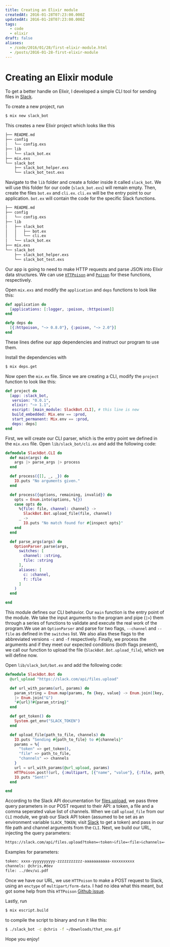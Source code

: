 ```yaml
---
title: Creating an Elixir module
createdAt: 2016-01-28T07:23:00.000Z
updatedAt: 2016-01-28T07:23:00.000Z
tags:
  - code
  - elixir
draft: false
aliases:
  - /code/2016/01/28/first-elixir-module.html
  - /posts/2016-01-28-first-elixir-module
---
```


Creating an Elixir module
=========================

To get a better handle on Elixir, I developed a simple CLI tool for sending files in [Slack](https://slack.com/).

To create a new project, run

```sh
$ mix new slack_bot
```

This creates a new Elixir project which looks like this

```sh
├── README.md
├── config
│   └── config.exs
├── lib
│   └── slack_bot.ex
├── mix.exs
└── slack_bot
    ├── slack_bot_helper.exs
    └── slack_bot_test.exs
```

Navigate to the `lib` folder and create a folder inside it called `slack_bot`. We will use this folder for our code (`slack_bot.exs`) will remain empty. Then, create the files `bot.ex` and `cli.ex`. `cli.ex` will be the entry point to our application. `bot.ex` will contain the code for the specific Slack functions.

```sh
├── README.md
├── config
│   └── config.exs
├── lib
│   ├── slack_bot
│   │   ├── bot.ex
│   │   └── cli.ex
│   └── slack_bot.ex
├── mix.exs
└── slack_bot
    ├── slack_bot_helper.exs
    └── slack_bot_test.exs
```

Our app is going to need to make HTTP requests and parse JSON into Elixir data structures. We can use [`HTTPoison`](https://github.com/edgurgel/httpoison) and [`Poison`](https://github.com/devinus/poison) for these functions, respectively.

Open `mix.exs` and modify the `application` and `deps` functions to look like this:

```elixir
def application do
  [applications: [:logger, :poison, :httpoison]]
end

defp deps do
  [{:httpoison, "~> 0.8.0"}, {:poison, "~> 2.0"}]
end
```

These lines define our app dependencies and instruct our program to use them.

Install the dependencies with

```sh
$ mix deps.get
```

Now open the `mix.ex` file. Since we are creating a CLI, modify the `project` function to look like this:

```elixir
def project do
  [app: :slack_bot,
   version: "0.0.1",
   elixir: "~> 1.1",
   escript: [main_module: SlackBot.CLI], # this line is new
   build_embedded: Mix.env == :prod,
   start_permanent: Mix.env == :prod,
   deps: deps]
end
```

First, we will create our CLI parser, which is the entry point we defined in the `mix.exs` file. Open `lib/slack_bot/cli.ex` and add the following code:

```elixir
defmodule SlackBot.CLI do
  def main(args) do
    args |> parse_args |> process
  end

  def process({[], _, _}) do
    IO.puts "No arguments given."
  end

  def process({options, remaining, invalid}) do
    opts = Enum.into(options, %{})
    case opts do
      %{file: file, channel: channel} ->
        SlackBot.Bot.upload_file(file, channel)
      _ ->
        IO.puts "No match found for #{inspect opts}"
    end
  end

  def parse_args(args) do
    OptionParser.parse(args,
      switches: [
        channel: :string,
        file: :string
      ],
      aliases: [
        c: :channel,
        f: :file
      ]
    )
  end

end
```

This module defines our CLI behavior. Our `main` function is the entry point of the module. We take the input arguments to the program and pipe (`|>`) them through a series of functions to validate and execute the real work of the program.We use an `OptionParser` and parse for two flags, `--channel` and `--file` as defined in the `switches` list. We also alias these flags to the abbreviated versions `-c` and `-f` respectively. Finally, we process the arguments and if they meet our expected conditions (both flags present), we call our function to upload the file (`SlackBot.Bot.upload_file`), which we will define now.

Open `lib/slack_bot/bot.ex` and add the following code:

```elixir
defmodule SlackBot.Bot do
  @url_upload "https://slack.com/api/files.upload"

  def url_with_params(url, params) do
    param_string = Enum.map(params, fn {key, value} -> Enum.join([key, value], "=") end)
    |> Enum.join("&")
    "#{url}?#{param_string}"
  end

  def get_token() do
    System.get_env("SLACK_TOKEN")
  end

  def upload_file(path_to_file, channels) do
    IO.puts "Sending #{path_to_file} to #{channels}"
    params = %{
      "token" => get_token(),
      "file" => path_to_file,
      "channels" => channels
    }
    url = url_with_params(@url_upload, params)
    HTTPoison.post!(url, {:multipart, [{"name", "value"}, {:file, path_to_file}]})
    IO.puts "Sent!"
  end

end
```

According to the Slack API documentation for [files.upload](https://api.slack.com/methods/files.upload), we pass three query parameters in our POST request to their API: a token, a file and a comma seperated value list of channels. When we call `upload_file` from our `CLI` module, we grab our Slack API token (assumed to be set as an environment variable `SLACK_TOKEN`; visit [Slack](https://api.slack.com/tokens) to get a token) and pass in our file path and channel arguments from the `CLI`. Next, we build our URL, injecting the query parameters:

```sh
https://slack.com/api/files.upload?token=<token>&file=<file>&channels=<channels>
```

Examples for parameters:

```sh
token: xxxx-yyyyyyyyyy-zzzzzzzzzzz-aaaaaaaaaaa-xxxxxxxxxx
channels: @chris,#dev
file: ../dev/ui.pdf
```

Once we have our URL, we use `HTTPoison` to make a POST request to Slack, using an `enctype` of `multipart/form-data`. I had no idea what this meant, but got some help from this `HTTPoison` [Github issue](https://github.com/edgurgel/httpoison/issues/47).

Lastly, run

```sh
$ mix escript.build
```

to compile the script to binary and run it like this:

```sh
$ ./slack_bot -c @chris -f ~/Downloads/that_one.gif
```

Hope you enjoy!
